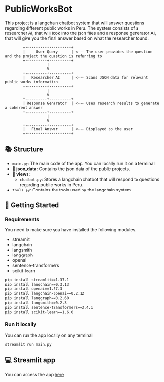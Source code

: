 # PublicWorksBot
This project is a langchain chatbot system that will answer questions regarding different public works in Peru. The system consists of a researcher AI, that will look into the json files and a response generator AI, that will give you the final answer based on what the researcher found.

```plaintext
        +---------------------+
        |     User Query      | <--- The user provides the question and the project the question is referring to
        +----------+----------+
                   |
                   V
        +----------+----------+
        |   Researcher AI     | <--- Scans JSON data for relevant public works information
        +----------+----------+
                   |
                   V
        +----------+----------+
        | Response Generator  | <--- Uses research results to generate a coherent answer
        +----------+----------+
                   |
                   V
        +----------+----------+
        |   Final Answer      | <--- Displayed to the user
        +---------------------+
```

## 📚 Structure
- `main.py`: The main code of the app. You can locally run it on a terminal
- **📁 json_data:** Contains the json data of the public projects.
- **📁 views:**
  - `chatbot.py`: Stores a langchain chatbot that will respond to questions regarding public works in Peru.
- `tools.py`: Contains the tools used by the langchain system.

## 💬 Getting Started

### Requirements
You need to make sure you have installed the following modules.
- streamlit
- langchain
- langsmith
- langgraph
- openai
- sentence-transformers
- scikit-learn

```bash
pip install streamlit==1.37.1
pip install langchain==0.3.13
pip install openai==1.57.3
pip install langchain-openai==0.2.12
pip install langgraph==0.2.60
pip install langsmith==0.2.3 
pip install sentence-transformers==3.4.1
pip install scikit-learn==1.6.0
```

### Run it locally
You can run the app locally on any terminal

```bash
streamlit run main.py
```

## 💻 Streamlit app
You can access the app [here](https://publicworksbot.streamlit.app/)    
